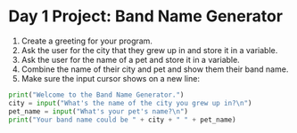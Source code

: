 # Day 1 Project: Band Name Generator

1. Create a greeting for your program.
2. Ask the user for the city that they grew up in and store it in a variable.
3. Ask the user for the name of a pet and store it in a variable.
4. Combine the name of their city and pet and show them their band name.
5. Make sure the input cursor shows on a new line:

```python
print("Welcome to the Band Name Generator.")
city = input("What's the name of the city you grew up in?\n")
pet_name = input("What's your pet's name?\n")
print("Your band name could be " + city + " " + pet_name)

````
